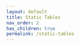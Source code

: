 ```yaml
---
layout: default
title: Static Tables
nav_order: 2
has_children: true
permalink: /static-tables
---
```

